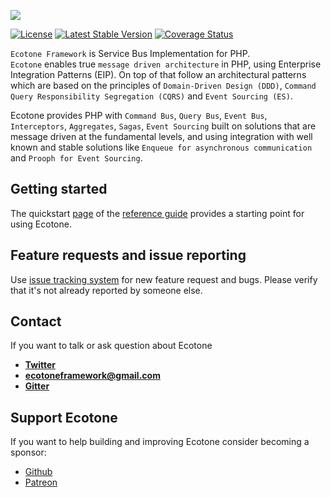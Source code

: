 <p align="left"><a href="https://ecotone.tech" target="_blank">
    <img src="https://github.com/ecotoneframework/ecotone/blob/master/ecotone_small.png?raw=true">
</a></p>

[![License](https://poser.pugx.org/ecotone/ecotone/license)](https://packagist.org/packages/ecotone/ecotone)
[![Latest Stable Version](https://poser.pugx.org/ecotone/ecotone/v/stable)](https://packagist.org/packages/ecotone/ecotone)
[![Coverage Status](https://coveralls.io/repos/github/ecotoneframework/ecotone/badge.svg?branch=master)](https://coveralls.io/github/ecotoneframework/ecotone?branch=master)

`Ecotone Framework` is Service Bus Implementation for PHP.  
`Ecotone` enables true  `message driven architecture` in PHP, using Enterprise Integration Patterns (EIP). On top of that follow an architectural patterns which are based on the principles of `Domain-Driven Design (DDD)`, `Command Query Responsibility Segregation (CQRS)` and `Event Sourcing (ES)`.

Ecotone provides PHP with `Command Bus`, `Query Bus`, `Event Bus`, `Interceptors`, `Aggregates`, `Sagas`, `Event Sourcing` built on solutions that are message driven at the fundamental levels, and using integration with well known and stable solutions like `Enqueue for asynchronous communication` and `Prooph for Event Sourcing`.

## Getting started

The quickstart [page](https://docs.ecotone.tech/quick-start) of the 
[reference guide](https://docs.ecotone.tech) provides a starting point for using Ecotone.

## Feature requests and issue reporting

Use [issue tracking system](https://github.com/ecotoneframework/ecotone/issues) for new feature request and bugs. 
Please verify that it's not already reported by someone else.

## Contact

If you want to talk or ask question about Ecotone

- [**Twitter**](https://twitter.com/EcotonePHP)
- **ecotoneframework@gmail.com**
- [**Gitter**](https://gitter.im/EcotonePHP/community)

## Support Ecotone

If you want to help building and improving Ecotone consider becoming a sponsor:

- [Github](https://github.com/sponsors/dgafka)
- [Patreon](https://www.patreon.com/dgafka)
